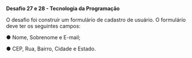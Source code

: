 **Desafio 27 e 28 - Tecnologia da Programação**

O desafio foi construir um formulário de cadastro de usuário. O formulário deve ter os seguintes campos:

●  Nome, Sobrenome e E-mail;

●  CEP, Rua, Bairro, Cidade e Estado.
